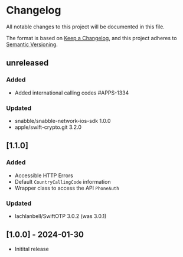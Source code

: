 # Changelog
All notable changes to this project will be documented in this file.

The format is based on [Keep a Changelog](https://keepachangelog.com/en/1.0.0/),
and this project adheres to [Semantic Versioning](https://semver.org/spec/v2.0.0.html).

## unreleased

### Added
* Added international calling codes #APPS-1334

### Updated 
* snabble/snabble-network-ios-sdk 1.0.0
* apple/swift-crypto.git 3.2.0

## [1.1.0]

### Added
* Accessible HTTP Errors
* Default `CountryCallingCode` information
* Wrapper class to access the API `PhoneAuth`

### Updated 
* lachlanbell/SwiftOTP 3.0.2 (was 3.0.1)

## [1.0.0] - 2024-01-30
* Initital release
